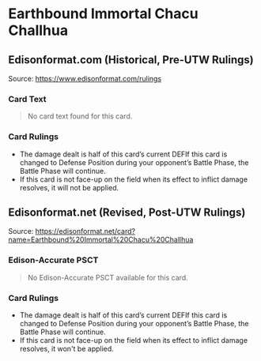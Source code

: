 # Earthbound Immortal Chacu Challhua

## Edisonformat.com (Historical, Pre-UTW Rulings)

Source: https://www.edisonformat.com/rulings

### Card Text

> No card text found for this card.

### Card Rulings

*   The damage dealt is half of this card’s current DEFIf this card is changed to Defense Position during your opponent’s Battle Phase, the Battle Phase will continue.
*   If this card is not face-up on the field when its effect to inflict damage resolves, it will not be applied.

## Edisonformat.net (Revised, Post-UTW Rulings)

Source: https://edisonformat.net/card?name=Earthbound%20Immortal%20Chacu%20Challhua

### Edison-Accurate PSCT

> No Edison-Accurate PSCT available for this card.

### Card Rulings

*   The damage dealt is half of this card’s current DEFIf this card is changed to Defense Position during your opponent’s Battle Phase, the Battle Phase will continue.
*   If this card is not face-up on the field when its effect to inflict damage resolves, it won't be applied.
            